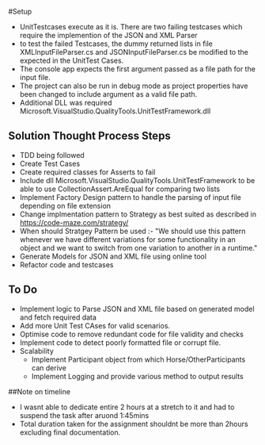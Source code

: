 #Setup
* UnitTestcases execute as it is. There are two failing testcases which require the implemention of the JSON and XML Parser
* to test the failed Testcases, the dummy returned lists in file XMLInputFileParser.cs and JSONInputFileParser.cs be modified to the expected in the UnitTest Cases.
* The console app expects the first argument passed as a file path for the input file.
* The project can also be run in debug mode as project properties have been changed to include argument as a valid file path.
* Additional DLL was required Microsoft.VisualStudio.QualityTools.UnitTestFramework.dll

## Solution Thought Process Steps
* TDD being followed
* Create Test Cases
* Create required classes for Asserts to fail
* Include dll Microsoft.VisualStudio.QualityTools.UnitTestFramework to be able to use  CollectionAssert.AreEqual for comparing two lists
* Implement Factory Design pattern to handle the parsing of input file depending on file extension
* Change implmentation pattern to Strategy as best suited as described in https://code-maze.com/strategy/
* When should Stratgey Pattern be used :- "We should use this pattern whenever we have different variations for some functionality in an object and we want to switch from one variation to another in a runtime."
* Generate Models for JSON and XML file using online tool
* Refactor code and testcases 

## To Do
* Implement logic to Parse JSON and XML file based on generated model and fetch required data
* Add more Unit Test CAses for valid scenarios.
* Optimise code to remove redundant code for file validity and checks
* Implement code to detect poorly formatted file or corrupt file.
* Scalability
	* Implement Participant object from which Horse/OtherParticipants can derive
	* Implement Logging and provide various method to output results

##Note on timeline
* I wasnt able to dedicate entire 2 hours at a stretch to it and had to suspend the task after aruond 1:45mins
* Total duration taken for the assignment shouldnt be more than 2hours excluding final documentation.